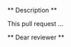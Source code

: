 <!-- These are hidden commments. You can leave them or delete them. -->

<!-- Don't be shy! Github issues or pull requests are welcome any time. -->
<!-- But if you first want to chat, use the Gammapy Slack. -->
<!-- See https://gammapy.org/contact.html -->

** Description **
<!-- What is the motivation for this pull request? -->
<!-- Briefly: what changes are done here? -->
<!-- If this is to address a Github issue, metion it's number to create a link -->
<!-- Example: This PR is to fix issue #42 -->

This pull request ...

** Dear reviewer **
<!-- Is this ready for review? Or why are you opening the PR now, do you want feedback on some aspect? -->
<!-- Do you have any specific questions, e.g. about API or implementation? -->
<!-- Does it include a test executing new code you're adding (to make sure it runs)? -->
<!-- Does it require or include some documentation? -->
